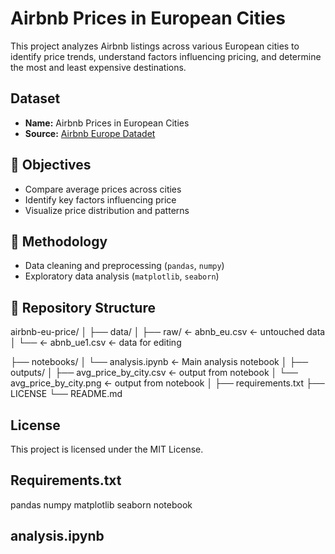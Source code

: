 # Airbnb Prices in European Cities

This project analyzes Airbnb listings across various European cities to identify price trends, understand factors influencing pricing, and determine the most and least expensive destinations.

##  Dataset
- **Name:** Airbnb Prices in European Cities  
- **Source:** [Airbnb Europe Datadet](https://www.kaggle.com/datasets/dipeshkhemani/airbnb-cleaned-europe-dataset) 

## 🎯 Objectives
- Compare average prices across cities
- Identify key factors influencing price
- Visualize price distribution and patterns

## 🧠 Methodology
- Data cleaning and preprocessing (`pandas`, `numpy`)
- Exploratory data analysis (`matplotlib`, `seaborn`)

## 📁 Repository Structure

airbnb-eu-price/
│
├── data/
│ ├── raw/ <- abnb_eu.csv <-  untouched data
│ └── <- abnb_ue1.csv     <-  data for editing

├── notebooks/
│ └── analysis.ipynb <- Main analysis notebook
│
├── outputs/
│ ├── avg_price_by_city.csv <- output from notebook
│ └── avg_price_by_city.png <- output from notebook
│
├── requirements.txt 
├── LICENSE
└── README.md

## License

This project is licensed under the MIT License.

## Requirements.txt
pandas
numpy
matplotlib
seaborn
notebook

## analysis.ipynb
